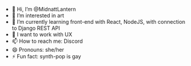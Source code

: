 - 👋 Hi, I’m @MidnattLantern
- 👀 I’m interested in art
- 🌱 I’m currently learning front-end with React, NodeJS, with connection to Django REST API
- 💞️ I want to work with UX
- 📫 How to reach me: Discord
- 😄 Pronouns: she/her
- ⚡ Fun fact: synth-pop is gay

<!---
MidnattLantern/MidnattLantern is a ✨ special ✨ repository because its `README.md` (this file) appears on your GitHub profile.
You can click the Preview link to take a look at your changes.
--->
